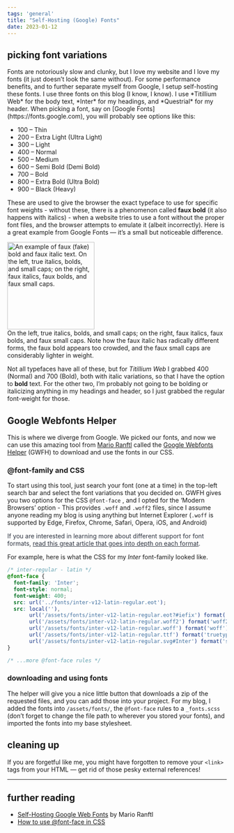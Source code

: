 ```yaml
---
tags: 'general'
title: "Self-Hosting (Google) Fonts"
date: 2023-01-12
---
```



## picking font variations

<!--START-->Fonts are notoriously slow and clunky, but I love my website and I love my fonts (it just doesn’t look the same without). For some performance benefits, and to further separate myself from Google, I setup self-hosting these fonts.<!--END--> I use three fonts on this blog (I know, I know). I use *Titillium Web* for the body text, *Inter* for my headings, and *Questrial* for my header. When picking a font, say on [Google Fonts](https://fonts.google.com), you will probably see options like this: 

- 100 – Thin
- 200 – Extra Light (Ultra Light)
- 300 – Light
- 400 – Normal
- 500 – Medium
- 600 – Semi Bold (Demi Bold)
- 700 – Bold
- 800 – Extra Bold (Ultra Bold)
- 900 – Black (Heavy)

These are used to give the browser the exact typeface to use for specific font weights - without these, there is a phenomenon called **faux bold** (it also happens with italics) - when a website tries to use a font without the proper font files, and the browser attempts to emulate it (albeit incorrectly). Here is a great example from Google Fonts — it’s a small but noticeable difference.

<img src="/assets/images/faux-bold-italic-example.svg" alt="An example of faux (fake) bold and faux italic text. On the left, true italics, bolds, and small caps; on the right, faux italics, faux bolds, and faux small caps." width="200"/>
<aside class="img-description">
On the left, true italics, bolds, and small caps; on the right, faux italics, faux bolds, and faux small caps. Note how the faux italic has radically different forms, the faux bold appears too crowded, and the faux small caps are considerably lighter in weight.
</aside>

Not all typefaces have all of these, but for *Titillium Web* I grabbed 400 (Normal) and 700 (Bold), both with italic variations, so that I have the option to **bold** text. For the other two, I’m probably not going to be bolding or italicizing anything in my headings and header, so I just grabbed the regular font-weight for those.

## Google Webfonts Helper

This is where we diverge from Google. We picked our fonts, and now we can use this amazing tool from [Mario Ranftl](https://mranftl.com/) called the [Google Webfonts Helper](https://gwfh.mranftl.com/fonts) (GWFH) to download and use the fonts in our CSS.

### @font-family and CSS

To start using this tool, just search your font (one at a time) in the top-left search bar and select the font variations that you decided on. GWFH gives you two options for the CSS `@font-face` , and I opted for the ‘Modern Browsers’ option - This provides `.woff` and `.woff2` files, since I assume anyone reading my blog is using anything but Internet Explorer (`.woff` is supported by Edge, Firefox, Chrome, Safari, Opera, iOS, and Android)

<aside class="note note--tip" style="color: #2e3440;"> If you are interested in learning more about different support for font formats, <a style="text-decoration: underline; color:#2e3440;" href="https://medium.com/@aitareydesign/understanding-of-font-formats-ttf-otf-woff-eot-svg-e55e00a1ef2">read this great article that goes into depth on each format</a>.
</aside>

For example, here is what the CSS for my *Inter* font-family looked like.

```css
/* inter-regular - latin */
@font-face {
  font-family: 'Inter';
  font-style: normal;
  font-weight: 400;
  src: url('../fonts/inter-v12-latin-regular.eot');
  src: local(''),
       url('/assets/fonts/inter-v12-latin-regular.eot?#iefix') format('embedded-opentype'),
       url('/assets/fonts/inter-v12-latin-regular.woff2') format('woff2'),
       url('/assets/fonts/inter-v12-latin-regular.woff') format('woff'),
       url('/assets/fonts/inter-v12-latin-regular.ttf') format('truetype'),
       url('/assets/fonts/inter-v12-latin-regular.svg#Inter') format('svg');
}

/* ...more @font-face rules */
```

### downloading and using fonts

The helper will give you a nice little button that downloads a zip of the requested files, and you can add those into your project. For my blog, I added the fonts into `/assets/fonts/`, the `@font-face` rules to a `_fonts.scss`  (don’t forget to change the file path to wherever you stored your fonts), and imported the fonts into my base stylesheet. 

## cleaning up

If you are forgetful like me, you might have forgotten to remove your `<link>` tags from your HTML — get rid of those pesky external references!

<hr>

## further reading

- [Self-Hosting Google Web Fonts](https://mranftl.com/2014/12/23/self-hosting-google-web-fonts/) by Mario Ranftl
- [How to use @font-face in CSS](https://css-tricks.com/snippets/css/using-font-face-in-css/)